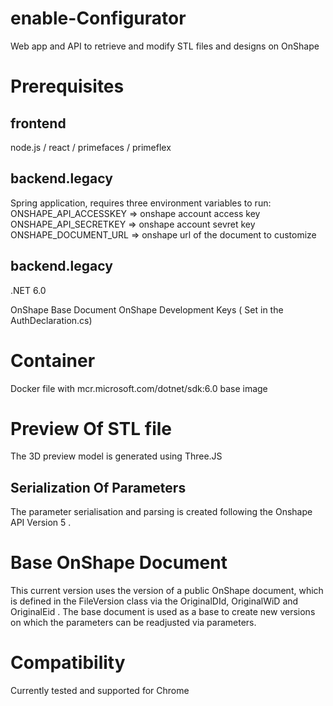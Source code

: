 # enable-Configurator
Web app and API to retrieve and modify STL files and designs on OnShape

# Prerequisites 
## frontend
node.js / react / primefaces / primeflex

## backend.legacy
Spring application, requires three environment variables to run:
ONSHAPE_API_ACCESSKEY => onshape account access key
ONSHAPE_API_SECRETKEY => onshape account sevret key
ONSHAPE_DOCUMENT_URL => onshape url of the document to customize

## backend.legacy
.NET 6.0

OnShape Base Document
OnShape Development Keys ( Set in the AuthDeclaration.cs)

# Container

Docker file with mcr.microsoft.com/dotnet/sdk:6.0 base image

# Preview Of STL file

The 3D preview model is generated using Three.JS

## Serialization Of Parameters

The parameter serialisation and parsing is created following the Onshape API Version 5 . 

# Base OnShape Document

This current version uses the version of a public  OnShape document, which is defined in the FileVersion class via the OriginalDId, OriginalWiD and OriginalEid .
The base document is used as a base to create new versions on which the parameters can be readjusted via parameters.

# Compatibility

Currently tested and supported for Chrome